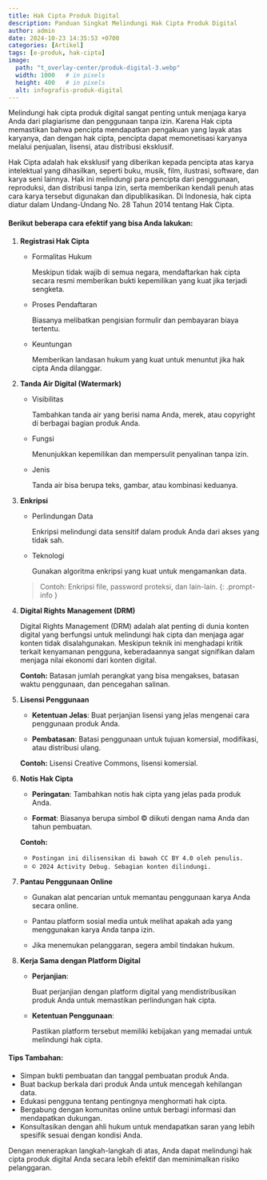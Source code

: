 ```yaml
---
title: Hak Cipta Produk Digital
description: Panduan Singkat Melindungi Hak Cipta Produk Digital
author: admin
date: 2024-10-23 14:35:53 +0700
categories: [Artikel]
tags: [e-produk, hak-cipta]
image:
  path: "t_overlay-center/produk-digital-3.webp"
  width: 1000   # in pixels
  height: 400   # in pixels
  alt: infografis-produk-digital
---
```


Melindungi hak cipta produk digital sangat penting untuk menjaga karya Anda dari plagiarisme dan penggunaan tanpa izin. 
Karena Hak cipta memastikan bahwa pencipta mendapatkan pengakuan yang layak atas karyanya, dan dengan hak cipta, pencipta dapat memonetisasi karyanya melalui penjualan, lisensi, atau distribusi eksklusif.

Hak Cipta adalah hak eksklusif yang diberikan kepada pencipta atas karya intelektual yang dihasilkan, seperti buku, musik, film, ilustrasi, software, dan karya seni lainnya. Hak ini melindungi para pencipta dari penggunaan, reproduksi, dan distribusi tanpa izin, serta memberikan kendali penuh atas cara karya tersebut digunakan dan dipublikasikan. Di Indonesia, hak cipta diatur dalam Undang-Undang No. 28 Tahun 2014 tentang Hak Cipta.

#### Berikut beberapa cara efektif yang bisa Anda lakukan:

1. **Registrasi Hak Cipta**
   - Formalitas Hukum
        
        Meskipun tidak wajib di semua negara, mendaftarkan hak cipta secara resmi memberikan bukti kepemilikan yang kuat jika terjadi sengketa.
   
   - Proses Pendaftaran
   
        Biasanya melibatkan pengisian formulir dan pembayaran biaya tertentu.
   
   - Keuntungan

        Memberikan landasan hukum yang kuat untuk menuntut jika hak cipta Anda dilanggar.


1. **Tanda Air Digital (Watermark)**
   - Visibilitas

        Tambahkan tanda air yang berisi nama Anda, merek, atau copyright di berbagai bagian produk Anda.

   - Fungsi

        Menunjukkan kepemilikan dan mempersulit penyalinan tanpa izin.

   - Jenis

        Tanda air bisa berupa teks, gambar, atau kombinasi keduanya.


1. **Enkripsi**
   - Perlindungan Data

        Enkripsi melindungi data sensitif dalam produk Anda dari akses yang tidak sah.

   - Teknologi

        Gunakan algoritma enkripsi yang kuat untuk mengamankan data.
   
   > Contoh: 
   > Enkripsi file, password proteksi, dan lain-lain.
    {: .prompt-info }


1. **Digital Rights Management (DRM)**
    
    Digital Rights Management (DRM) adalah alat penting di dunia konten digital yang berfungsi untuk melindungi hak cipta dan menjaga agar konten tidak disalahgunakan. Meskipun teknik ini menghadapi kritik terkait kenyamanan pengguna, keberadaannya sangat signifikan dalam menjaga nilai ekonomi dari konten digital.
   
    **Contoh:** Batasan jumlah perangkat yang bisa mengakses, batasan waktu penggunaan, dan pencegahan salinan.


2. **Lisensi Penggunaan**
   - **Ketentuan Jelas**: Buat perjanjian lisensi yang jelas mengenai cara penggunaan produk Anda.

   - **Pembatasan**: Batasi penggunaan untuk tujuan komersial, modifikasi, atau distribusi ulang.
   
    **Contoh:** Lisensi Creative Commons, lisensi komersial.


3. **Notis Hak Cipta**
   - **Peringatan**: Tambahkan notis hak cipta yang jelas pada produk Anda.
   
   - **Format**: Biasanya berupa simbol © diikuti dengan nama Anda dan tahun pembuatan.
   
    **Contoh:** 
   - `Postingan ini dilisensikan di bawah CC BY 4.0 oleh penulis.`
   - `© 2024 Activity Debug. Sebagian konten dilindungi.`

4. **Pantau Penggunaan Online**
   - Gunakan alat pencarian untuk memantau penggunaan karya Anda secara online.
 
   - Pantau platform sosial media untuk melihat apakah ada yang menggunakan karya Anda tanpa izin.
 
   - Jika menemukan pelanggaran, segera ambil tindakan hukum.


5. **Kerja Sama dengan Platform Digital**
   - **Perjanjian**:
        
        Buat perjanjian dengan platform digital yang mendistribusikan produk Anda untuk memastikan perlindungan hak cipta.
   
   - **Ketentuan Penggunaan**:
        
        Pastikan platform tersebut memiliki kebijakan yang memadai untuk melindungi hak cipta.


#### Tips Tambahan:

   - Simpan bukti pembuatan dan tanggal pembuatan produk Anda.
   - Buat backup berkala dari produk Anda untuk mencegah kehilangan data.
   - Edukasi pengguna tentang pentingnya menghormati hak cipta.
   - Bergabung dengan komunitas online untuk berbagi informasi dan mendapatkan dukungan.
   - Konsultasikan dengan ahli hukum untuk mendapatkan saran yang lebih spesifik sesuai dengan kondisi Anda.


Dengan menerapkan langkah-langkah di atas, Anda dapat melindungi hak cipta produk digital Anda secara lebih efektif dan meminimalkan risiko pelanggaran.